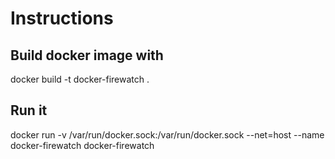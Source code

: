 # Instructions

## Build docker image with

docker build -t docker-firewatch .

## Run it

docker run -v /var/run/docker.sock:/var/run/docker.sock --net=host --name docker-firewatch docker-firewatch
